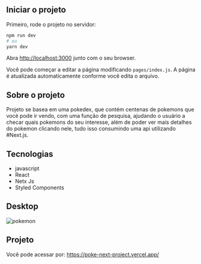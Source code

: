 

## Iniciar o projeto

Primeiro, rode o projeto no servidor:

```bash
npm run dev
# ou
yarn dev
```

Abra [http://localhost:3000](http://localhost:3000) junto com o seu browser.

Você pode começar a editar a página modificando `pages/index.js`. A página é atualizada automaticamente conforme você edita o arquivo.

## Sobre o projeto

Projeto se basea em uma pokedex, que contém centenas de pokemons que vocè pode ir vendo, com uma função de pesquisa, ajudando o usuário a checar quais pokemons do seu interesse, além de poder ver mais detalhes do pokemon clicando nele, tudo isso consumindo uma api utilizando #Next.js.

## Tecnologias

- javascript
- React
- Netx Js
- Styled Components

## Desktop


![pokemon](https://user-images.githubusercontent.com/91925011/202859272-3be3630b-a736-42cd-951f-73f88b6ecc48.png)


## Projeto

Você pode acessar por: https://poke-next-project.vercel.app/
